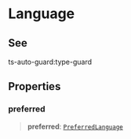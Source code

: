 # Language

## See

ts-auto-guard:type-guard

## Properties

### preferred

> **preferred**: [`PreferredLanguage`](reference/functions/PreferredLanguage.md)
